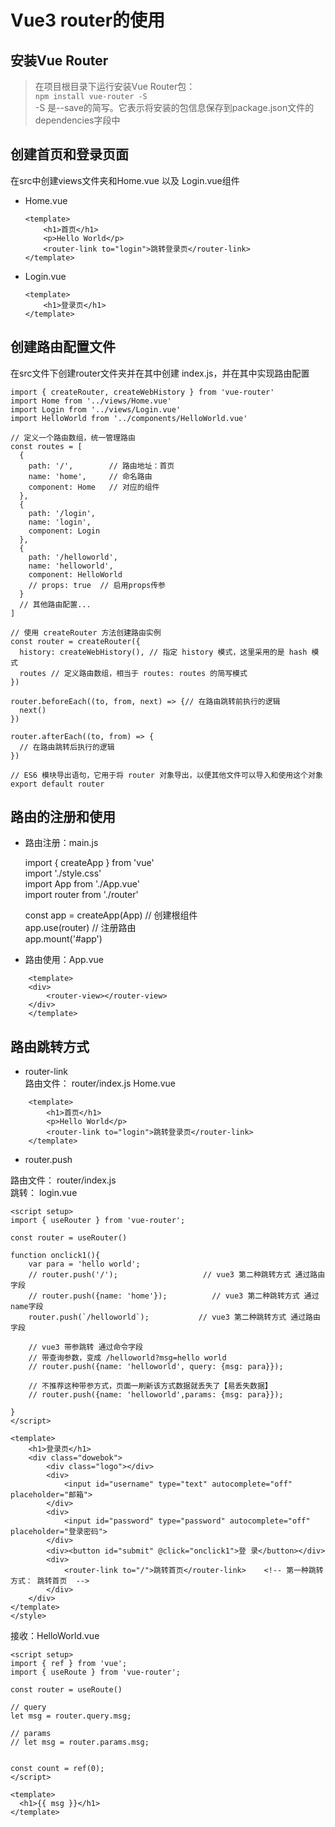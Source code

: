 # Vue3 router的使用

## 安装Vue Router

> 在项目根目录下运行安装Vue Router包：   
  `npm install vue-router -S`  
  -S 是--save的简写。它表示将安装的包信息保存到package.json文件的dependencies字段中

## 创建首页和登录页面
在src中创建views文件夹和Home.vue 以及 Login.vue组件
* Home.vue  
    ```
    <template>
        <h1>首页</h1>
        <p>Hello World</p>
        <router-link to="login">跳转登录页</router-link>
    </template>
    ```

* Login.vue
    ```
    <template>
        <h1>登录页</h1>
    </template>
    ```


## 创建路由配置文件

在src文件下创建router文件夹并在其中创建  index.js，并在其中实现路由配置
```
import { createRouter, createWebHistory } from 'vue-router'
import Home from '../views/Home.vue'
import Login from '../views/Login.vue'
import HelloWorld from '../components/HelloWorld.vue'

// 定义一个路由数组，统一管理路由
const routes = [
  {
    path: '/',        // 路由地址：首页
    name: 'home',     // 命名路由
    component: Home   // 对应的组件
  },
  {
    path: '/login',
    name: 'login',
    component: Login
  },
  {
    path: '/helloworld',
    name: 'helloworld',
    component: HelloWorld
    // props: true  // 启用props传参
  }
  // 其他路由配置...
]

// 使用 createRouter 方法创建路由实例
const router = createRouter({
  history: createWebHistory(), // 指定 history 模式，这里采用的是 hash 模式
  routes // 定义路由数组，相当于 routes: routes 的简写模式
})

router.beforeEach((to, from, next) => {// 在路由跳转前执行的逻辑
  next()
})
  
router.afterEach((to, from) => {
  // 在路由跳转后执行的逻辑
})

// ES6 模块导出语句，它用于将 router 对象导出，以便其他文件可以导入和使用这个对象
export default router
```

## 路由的注册和使用  
* 路由注册：main.js  

    import { createApp } from 'vue'  
    import './style.css'  
    import App from './App.vue'  
    import router from './router'  
  
    const app = createApp(App)  // 创建根组件  
    app.use(router)             // 注册路由  
    app.mount('#app')  

* 路由使用：App.vue
```
    <template>
    <div>
        <router-view></router-view>
    </div>
    </template>
```

## 路由跳转方式  
* router-link   
路由文件：  router/index.js
Home.vue
```
    <template>
        <h1>首页</h1>
        <p>Hello World</p>
        <router-link to="login">跳转登录页</router-link>
    </template>
```

* router.push   

路由文件：  router/index.js  
跳转： login.vue
```
<script setup>
import { useRouter } from 'vue-router';

const router = useRouter()

function onclick1(){
    var para = 'hello world';
    // router.push('/');                   // vue3 第二种跳转方式 通过路由字段
    // router.push({name: 'home'});          // vue3 第二种跳转方式 通过name字段
    router.push(`/helloworld`);           // vue3 第二种跳转方式 通过路由字段

    // vue3 带参跳转 通过命令字段
    // 带查询参数，变成 /helloworld?msg=hello world
    // router.push({name: 'helloworld', query: {msg: para}});       

    // 不推荐这种带参方式，页面一刷新该方式数据就丢失了【易丢失数据】
    // router.push({name: 'helloworld',params: {msg: para}});       

}
</script>

<template>
    <h1>登录页</h1>
    <div class="dowebok">
        <div class="logo"></div>
        <div>
            <input id="username" type="text" autocomplete="off" placeholder="邮箱">
        </div>
        <div>
            <input id="password" type="password" autocomplete="off" placeholder="登录密码">
        </div>
        <div><button id="submit" @click="onclick1">登 录</button></div>
        <div>
            <router-link to="/">跳转首页</router-link>    <!-- 第一种跳转方式： 跳转首页  -->
        </div>
    </div>
</template>
</style>
```

接收：HelloWorld.vue
 
```
<script setup>
import { ref } from 'vue';
import { useRoute } from 'vue-router';

const router = useRoute()

// query 
let msg = router.query.msg;

// params
// let msg = router.params.msg;


const count = ref(0);
</script>

<template>
  <h1>{{ msg }}</h1>
</template>

```